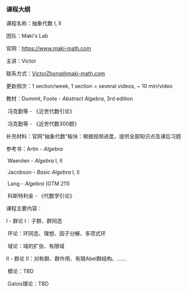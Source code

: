 ### 课程大纲

课程名称：抽象代数 I, II



团队：Maki's Lab

官网：https://www.maki-math.com

主讲：Victor

联系方式：VictorZhong@maki-math.com



更新频次：1 section/week, 1 section = several videos, ~ 10 min/video



教材：Dummit, Foote - *Abstract Algebra*, 3rd edition

​           冯克勤等 - 《近世代数引论》

​           冯克勤等 - 《近世代数300题》

补充材料：官网“抽象代数”板块：根据视频进度，提供全部知识点及课后习题

参考书：Artin - *Algebra*

​              Waerden - *Algebra* I, II

​              Jacobson - *Basic Algebra* I, II

​              Lang - *Algebra* (GTM 211)

​              科斯特利金 - 《代数学引论》



课程主要内容：

I - 群论 I：子群、群同态

​    环论：环同态、理想、因子分解、多项式环

​    域论：域的扩张、有限域

II - 群论 II：对称群、群作用、有限Abel群结构、……

​     模论：TBD

​     Galois理论：TBD
